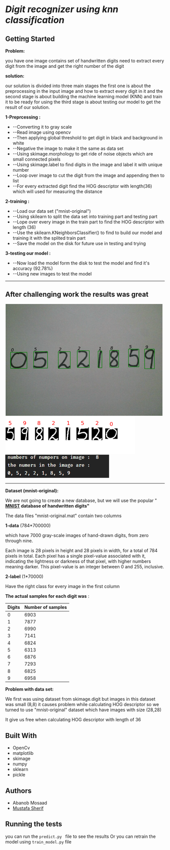 
# *Digit recognizer using knn classification* 

## Getting Started
**Problem:**

you have one image contains set of handwritten digits    need to extract every digit from the image and get  the right number of the digit

**solution:**

our solution is divided into three main stages the first one is about the preprocessing in the input image and how to extract every digit in it and the second stage is about building the machine learning model (KNN) and train it to be ready for using the third stage is about testing our model to get the result of our solution.

**1-Preprcessing :**

- --Converting it to gray scale
- --Read image using opencv
- --Then applying global threshold to get digit in black and background in white
- --Negative the image to make it the same as data set
- --Using skimage.morphology to get ride of noise objects which are small connected pixels
- --Using skimage.label to find digits in the image and label it with unique number
- --Loop over image to cut the digit from the image and appending then to list
- --For every extracted digit find the HOG descriptor with length(36) which will used for measuring the distance

**2-training :**

- --Load our data set (&quot;mnist-original&quot;)
- --Using skilearn to split the data set into training part and testing part
- --Lope over every image in the train part to find the HOG descriptor with length (36)
- --Use the skilearn.KNeighborsClassifier() to find to build our model and training it with the splited train part
- --Save the model on the disk for future use in testing and trying



**3-testing our model :**

- --Now load the model form the disk to test the model and find it&#39;s accuracy (92.78%)
- --Using new images to test the model

----------------------------
## After challenging work the results was great

![result](https://raw.githubusercontent.com/abanobmossad/Digit_OCR/master/Result.PNG)
![result](https://raw.githubusercontent.com/abanobmossad/Digit_OCR/master/Result_individual_digits.PNG)
![result](https://raw.githubusercontent.com/abanobmossad/Digit_OCR/master/Result_String.PNG)

---------------------------------------------------------------------------------

**Dataset (mnist-original):**

We are not going to create a new database, but we will use the popular &quot; **[MNIST] database of handwritten digits&quot;**

The data files &quot;mnist-original.mat&quot; contain two columns

**1-data** (784\*700000)

which have 7000 gray-scale images of hand-drawn digits, from zero through nine.

Each image is 28 pixels in height and 28 pixels in width, for a total of 784 pixels in total. Each pixel has a single pixel-value associated with it, indicating the lightness or darkness of that pixel, with higher numbers meaning darker. This pixel-value is an integer between 0 and 255, inclusive.

**2-label**  (1\*70000)

Have the right class for every image in the first column

**The actual samples for each digit was** :

| **Digits** | **Number of samples** |
| --- | --- |
| 0 | 6903 |
| 1 | 7877 |
| 2 | 6990 |
| 3 | 7141 |
| 4 | 6824 |
| 5 | 6313 |
| 6 | 6876 |
| 7 | 7293 |
| 8 | 6825 |
| 9 | 6958 |



**Problem with data set:**

We first was using dataset from  skimage.digit but images in this dataset was small (8,8) it causes problem while calculating HOG descriptor so we turned to use &quot;mnist-original&quot; dataset which have images with size (28,28)

It give us free when calculating HOG descriptor with length of 36

[MNIST]: <http://yann.lecun.com/exdb/mnist/>


## Built With
- OpenCv
- matplotlib
- skimage
- numpy
- sklearn
- pickle

## Authors
- Abanob Mosaad 
- [Mustafa Sherif]
## Running the tests
 
you can run the ```predict.py ``` file to see the results 
Or you can retrain the model using ```train_model.py``` file 

[Mustafa Sherif]: <https://github.com/mustafasherif>